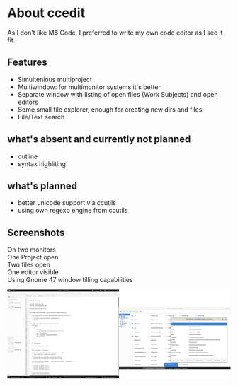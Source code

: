 # About ccedit

As I don't like M$ Code, I preferred to write my own code editor as I see it fit.

## Features

* Simultenious multiproject
* Multiwindow: for multimonitor systems it's better
* Separate window with listing of open files (Work Subjects) and open editors
* Some small file explorer, enough for creating new dirs and files
* File/Text search

## what's absent and currently not planned

* outline
* syntax highliting

## what's planned

* better unicode support via ccutils
* using own regexp engine from ccutils

## Screenshots

  On two monitors<br/>
  One Project open<br/>
  Two files open<br/>
  One editor visible<br/>
  Using Gnome 47 window tilling capabilities<br/>


<a target="_blank" href="docs/Screenshot From 2024-12-07 18-16-33.png"><img alt="screenshot" src="docs/Screenshot From 2024-12-07 18-16-33.png" /></a>
